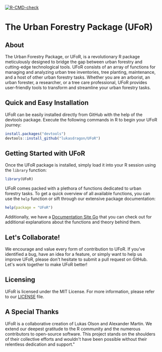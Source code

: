 [![R-CMD-check](https://github.com/lukasdragon/UFoR/actions/workflows/r.yml/badge.svg?branch=main)](https://github.com/lukasdragon/UFoR/actions/workflows/r.yml)

# The Urban Forestry Package (UFoR)

## About

The Urban Forestry Package, or UFoR, is a revolutionary R package meticulously designed to bridge the gap between urban forestry and cutting-edge technological tools. UFoR consists of an array of functions for managing and analyzing urban tree inventories, tree planting, maintenance, and a host of other urban forestry tasks. Whether you are an arborist, an urban forester, a researcher, or a tree care professional, UFoR provides user-friendly tools to transform and streamline your urban forestry tasks.

## Quick and Easy Installation

UFoR can be easily installed directly from GitHub with the help of the devtools package. Execute the following commands in R to begin your UFoR journey:

```R
install.packages("devtools")
devtools::install_github("lukasdragon/UFoR")
```

## Getting Started with UFoR

Once the UFoR package is installed, simply load it into your R session using the `library` function:

```R
library(UFoR)
```

UFoR comes packed with a plethora of functions dedicated to urban forestry tasks. To get a quick overview of all available functions, you can use the `help` function or sift through our extensive package documentation:

```R
help(package = "UFoR")
```

Additionally, we have a [Documentation Site Go](https://lukasdragon.github.io/UFoRDocumentation/) that you can check out for additional explanations about the functions and theory behind them.

## Let's Collaborate!

We encourage and value every form of contribution to UFoR. If you've identified a bug, have an idea for a feature, or simply want to help us improve UFoR, please don't hesitate to submit a pull request on GitHub. Let's work together to make UFoR better!

## Licensing

UFoR is licensed under the MIT License. For more information, please refer to our [LICENSE](https://github.com/lukasdragon/UFoR/blob/main/LICENSE) file.

## A Special Thanks 

UFoR is a collaborative creation of Lukas Olson and Alexander Martin. We extend our deepest gratitude to the R community and the numerous contributors to open-source software. This project stands on the shoulders of their collective efforts and wouldn't have been possible without their relentless dedication and support."
